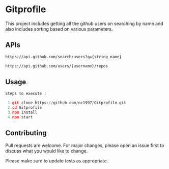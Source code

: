 # Gitprofile

This project includes getting all the github users on searching by name and also includes sorting based on various parameters.

## APIs

```bash
https://api.github.com/search/users?q={string_name}

https://api.github.com/users/{username}/repos
```

## Usage

```python
Steps to execute :

 1.git clone https://github.com/nc1997/Gitprofile.git
 2.cd Gitprofile
 3.npm install
 4.npm start

```

## Contributing
Pull requests are welcome. For major changes, please open an issue first to discuss what you would like to change.

Please make sure to update tests as appropriate.
